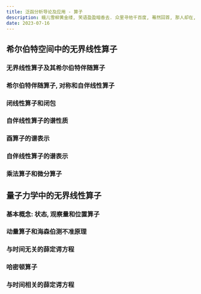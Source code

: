 ```yaml
---
title: 泛函分析导论及应用 - 算子
description: 蛾儿雪柳黄金缕, 笑语盈盈暗香去. 众里寻他千百度, 蓦然回首, 那人却在, 灯火阑珊处.
date: 2023-07-16
---
```


## 希尔伯特空间中的无界线性算子

### 无界线性算子及其希尔伯特伴随算子

### 希尔伯特伴随算子, 对称和自伴线性算子

### 闭线性算子和闭包

### 自伴线性算子的谱性质

### 酉算子的谱表示

### 自伴线性算子的谱表示

### 乘法算子和微分算子

## 量子力学中的无界线性算子

### 基本概念: 状态, 观察量和位置算子

### 动量算子和海森伯测不准原理

### 与时间无关的薛定谔方程

### 哈密顿算子

### 与时间相关的薛定谔方程
